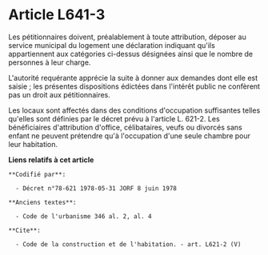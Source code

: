 # Article L641-3

Les pétitionnaires doivent, préalablement à toute attribution, déposer au service municipal du logement une déclaration
indiquant qu'ils appartiennent aux catégories ci-dessus désignées ainsi que le nombre de personnes à leur charge.

L'autorité requérante apprécie la suite à donner aux demandes dont elle est saisie ; les présentes dispositions édictées dans
l'intérêt public ne confèrent pas un droit aux pétitionnaires.

Les locaux sont affectés dans des conditions d'occupation suffisantes telles qu'elles sont définies par le décret prévu à
l'article L. 621-2. Les bénéficiaires d'attribution d'office, célibataires, veufs ou divorcés sans enfant ne peuvent
prétendre qu'à l'occupation d'une seule chambre pour leur habitation.

**Liens relatifs à cet article**

	**Codifié par**:

	  - Décret n°78-621 1978-05-31 JORF 8 juin 1978

	**Anciens textes**:

	  - Code de l'urbanisme 346 al. 2, al. 4

	**Cite**:

	  - Code de la construction et de l'habitation. - art. L621-2 (V)
